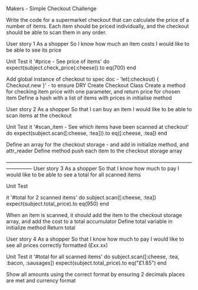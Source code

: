 Makers - Simple Checkout Challenge
 
Write the code for a supermarket checkout that can calculate the price of a number of items. Each item should be priced individually, and the checkout should be able to scan them in any order.
 
 
User story 1
As a shopper
So I know how much an item costs
I would like to be able to see its price
 
 
Unit Test
 it '#price - See price of items' do
   expect(subject.check_price(:cheese)).to eq(700)
 end
 
 
Add global instance of checkout to spec doc - ‘let(:checkout) { Checkout.new }’ -  to ensure DRY
Create Checkout Class
Create a method for checking item price with one parameter, and return price for chosen item
Define a hash with a list of items with prices in initialise method
 
 
 
 
User story 2
As a shopper
So that I can buy an item
I would like to be able to scan items at the checkout
 
Unit Test
 it '#scan_item - See which items have been scanned at checkout' do
   expect(subject.scan([:cheese, :tea])).to eq([:cheese, :tea])
 end
 
Define an array for the checkout storage - and add in initialize method, and attr_reader
Define method push each item to the checkout storage array
 
—————————————————————————————————————————
User story 3
As a shopper
So that I know how much to pay
I would like to be able to see a total for all scanned items
 
Unit Test
 
 it '#total for 2 scanned items' do
   subject.scan([:cheese, :tea])
   expect(subject.total_price).to eq(950)
 end
 
 
When an item is scanned, it should add the item to the checkout storage array, and add the cost to a total accumulator
Define total variable in initialize method
Return total
 
 
 
 
User story 4
As a shopper
So that I know how much to pay
I would like to see all prices correctly formatted (£xx.xx)
 
Unit Test
 it '#total for all scanned items' do
   subject.scan([:cheese, :tea, :bacon, :sausages])
   expect(subject.total_price).to eq("£1.85")
 end
 
 
Show all amounts using the correct format by ensuring 2 decimals places are met and currency format
